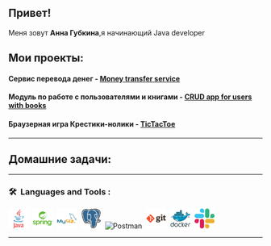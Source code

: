 ## Привет!
Меня зовут **Анна Губкина**,я начинающий Java developer



## Мои проекты:
#### Сервис перевода денег - [Money transfer service](https://github.com/AnnaGubkina/MoneyTransferService)
#### Модуль по работе с пользователями и книгами - [CRUD app for users with books](https://github.com/AnnaGubkina/Ylab_Spring/tree/test_containers)
#### Браузерная игра Крестики-нолики - [TicTacToe](https://github.com/AnnaGubkina/TicTacToe)

---

## Домашние задачи:



---

### 🛠 &nbsp;Languages and Tools :
<p>
<img src="https://github.com/devicons/devicon/blob/master/icons/java/java-original-wordmark.svg" title="Java" alt="Java" width="40" height="40"/>&nbsp;
<img src="https://github.com/devicons/devicon/blob/master/icons/spring/spring-original-wordmark.svg" title="Spring" alt="Spring" width="40" height="40"/>&nbsp;
<img src="https://github.com/devicons/devicon/blob/master/icons/mysql/mysql-original-wordmark.svg" title="MySQL"  alt="MySQL" width="40" height="40"/>&nbsp;
<img src="https://github.com/devicons/devicon/blob/master/icons/postgresql/postgresql-original.svg"  title="PostgreSQL" **alt="PostgreSQL" width="40" height="40"/>&nbsp; 
<img src="https://www.vectorlogo.zone/logos/getpostman/getpostman-icon.svg" title="Postman"  alt="Postman" width="40" height="40"/>&nbsp;
<img src="https://github.com/devicons/devicon/blob/master/icons/git/git-original-wordmark.svg" title="Git" **alt="Git" width="40" height="40"/>&nbsp;
<img src="https://github.com/devicons/devicon/blob/master/icons/docker/docker-original-wordmark.svg"  title="Docker" **alt="Docker" width="40" height="40"/>&nbsp;
<img src="https://github.com/devicons/devicon/blob/master/icons/slack/slack-original.svg"  title="Slack" **alt="Slack" width="40" height="40"/>&nbsp; 
 
</p>

---



<!--
**AnnaGubkina/AnnaGubkina** is a ✨ _special_ ✨ repository because its `README.md` (this file) appears on your GitHub profile.

Here are some ideas to get you started:

- 🔭 I’m currently working on ...
- 🌱 I’m currently learning ...
- 👯 I’m looking to collaborate on ...
- 🤔 I’m looking for help with ...
- 💬 Ask me about ...
- 📫 How to reach me: ...
- 😄 Pronouns: ...
- ⚡ Fun fact: ...
-->
